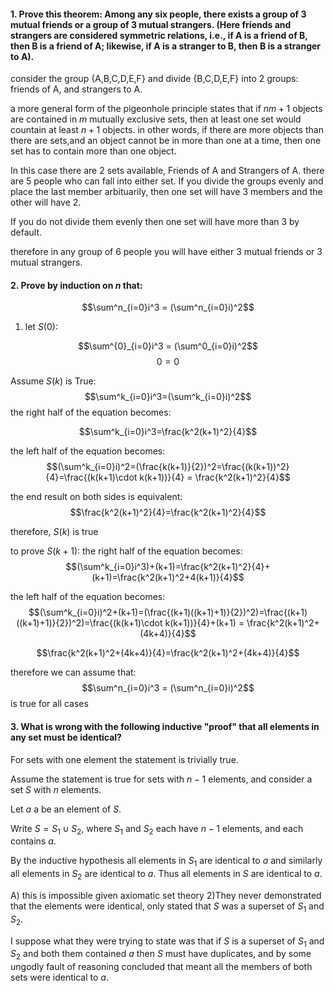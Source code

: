 #### 1. Prove this theorem: Among any six people, there exists a group of 3 mutual friends or a group of 3 mutual strangers. (Here friends and strangers are considered symmetric relations, i.e., if A is a friend of B, then B is a friend of A; likewise, if A is a stranger to B, then B is a stranger to A).

 consider the group {A,B,C,D,E,F} and divide {B,C,D,E,F} into 2 groups: friends of A, and strangers to A.

 a more general form of the pigeonhole principle states that if $nm+1$ objects are contained in $m$ mutually exclusive sets, then at least one set would countain at least $n+1$ objects. in other words, if there are more objects than there are sets,and an object cannot be in more than one at a time, then one set has to contain more than one object. 
 
 In this case there are $2$ sets available, Friends of A and Strangers of A. there are 5 people who can fall into either set. If you divide the groups evenly and place the last member arbituarily, then one set will have 3 members and the other will have 2. 

 If you do not divide them evenly then one set will have more than 3 by default. 

 therefore in any group of 6 people you will have either 3 mutual friends or 3 mutual strangers. 




#### 2. Prove by induction on $n$ that:

$$\sum^n_{i=0}i^3 = (\sum^n_{i=0}i)^2$$

1. let $S(0)$:

$$\sum^{0}_{i=0}i^3 = (\sum^0_{i=0}i)^2$$
$$0=0$$

Assume $S(k)$ is True:
$$\sum^k_{i=0}i^3=(\sum^k_{i=0}i)^2$$
the right half of the equation becomes:

$$\sum^k_{i=0}i^3=\frac{k^2(k+1)^2}{4}$$

the left half of the equation becomes:
$$(\sum^k_{i=0}i)^2=(\frac{k(k+1)}{2})^2=\frac{(k(k+1))^2}{4}=\frac{(k(k+1)\cdot k(k+1))}{4} = \frac{k^2(k+1)^2}{4}$$

the end result on both sides is equivalent:
$$\frac{k^2(k+1)^2}{4}=\frac{k^2(k+1)^2}{4}$$

therefore, $S(k)$ is true

to prove $S(k+1)$:
the right half of the equation becomes:
$$(\sum^k_{i=0}i^3)+(k+1)=\frac{k^2(k+1)^2}{4}+(k+1)=\frac{k^2(k+1)^2+4(k+1)}{4}$$

the left half of the equation becomes:
$$(\sum^k_{i=0}i)^2+(k+1)=(\frac{(k+1)((k+1)+1)}{2})^2)=\frac{(k+1)((k+1)+1)}{2})^2)=\frac{(k(k+1)\cdot k(k+1))}{4}+(k+1) = \frac{k^2(k+1)^2+(4k+4)}{4}$$

$$\frac{k^2(k+1)^2+(4k+4)}{4}=\frac{k^2(k+1)^2+(4k+4)}{4}$$

therefore we can assume that:
$$\sum^n_{i=0}i^3 = (\sum^n_{i=0}i)^2$$
is true for all cases

#### 3. What is wrong with the following inductive "proof" that all elements in any set must be identical? 
    
For sets with one element the statement is trivially true. 

Assume  the statement is true for sets with $n-1$ elements, and consider a set  $S$ with  $n$  elements.

Let  $a$ a be an element of $S$. 

Write  $S = S_1 \cup S_2$, where  $S_1$ and  $S_2$ each have $n-1$ elements, and each contains  $a$. 

By the inductive hypothesis all elements in  $S_1$ are identical to  $a$ and similarly all elements in  $S_2$ are identical to  $a$. Thus all elements in  $S$ are identical to $a$.

A) this is impossible given axiomatic set theory
2)They never demonstrated that the elements were identical, only stated that $S$ was a superset of $S_1$ and $S_2$. 

I suppose what they were trying to state was that if $S$ is a superset of $S_1$ and $S_2$ and both them contained $a$ then $S$ must have duplicates, and by some ungodly fault of reasoning concluded that meant all the members of both sets were identical to $a$. 
